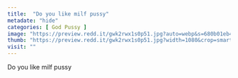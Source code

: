 ```yaml
---
title:  "Do you like milf pussy"
metadate: "hide"
categories: [ God Pussy ]
image: "https://preview.redd.it/gwk2rwx1s0p51.jpg?auto=webp&s=680b01eb4350da47154d0ca36f1d333e3cc2ca13"
thumb: "https://preview.redd.it/gwk2rwx1s0p51.jpg?width=1080&crop=smart&auto=webp&s=89956e041ee702af838fcd2ff3c6579f5b37c69a"
visit: ""
---
```

Do you like milf pussy
